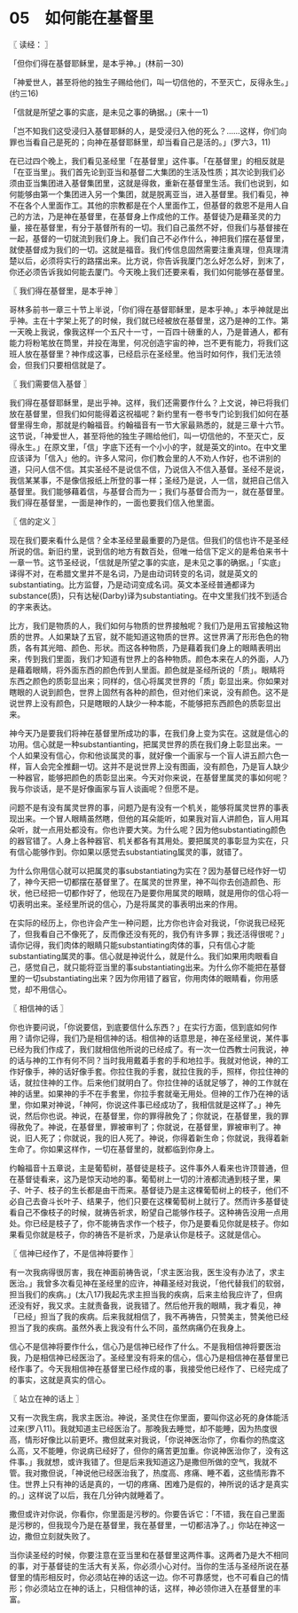 # 05　如何能在基督里



〖 读经： 〗

「但你们得在基督耶稣里，是本乎神。」(林前一30)

「神爱世人，甚至将他的独生子赐给他们，叫一切信他的，不至灭亡，反得永生。」(约三16)

「信就是所望之事的实底，是未见之事的确据。」(来十一1)

「岂不知我们这受浸归入基督耶稣的人，是受浸归入他的死么？……这样，你们向罪也当看自己是死的；向神在基督耶稣里，却当看自己是活的。」(罗六3，11)

在已过四个晚上，我们看见圣经里「在基督里」这件事。「在基督里」的相反就是「在亚当里」。我们首先论到亚当和基督二大集团的生活及性质；其次论到我们必须由亚当集团进入基督集团里，这就是得救，重新在基督里生活。我们也说到，如何能够由第一个集团进入另一个集团，就是脱离亚当，进入基督里。我们看见，神不在各个人里面作工。其他的宗教都是在个人里面作工，但基督的救恩不是用人自己的方法，乃是神在基督里，在基督身上作成他的工作。基督徒乃是藉圣灵的力量，接在基督里，有分于基督所有的一切。我们自己虽然不好，但我们与基督接在一起，基督的一切就流到我们身上。我们自己不必作什么，神把我们摆在基督里，就使基督成为我们的一切。这就是福音。我们传信息固然需要注重真理，但真理清楚以后，必须将实行的路摆出来。比方说，你告诉我厦门怎么好怎么好，到末了，你还必须告诉我如何能去厦门。今天晚上我们还要来看，我们如何能够在基督里。



〖 我们得在基督里，是本乎神 〗

哥林多前书一章三十节上半说，「你们得在基督耶稣里，是本乎神。」本乎神就是出乎神。主在十字架上死了的时候，我们就已经被放在基督里，这乃是神的工作。第一天晚上我说，像我这样一个五尺十一寸，一百四十磅重的人，乃是普通人，都有能力将粉笔放在筒里，并投在海里，何况创造宇宙的神，岂不更有能力，将我们这班人放在基督里？神作成这事，已经启示在圣经里。他当时如何作，我们无法领会，但我们只要相信就是了。



〖 我们需要信入基督 〗

我们得在基督耶稣里，是出乎神。这样，我们还需要作什么？上文说，神已将我们放在基督里，但我们如何能得着这祝福呢？新约里有一卷书专门论到我们如何在基督里得生命，那就是约翰福音。约翰福音有一节大家最熟悉的，就是三章十六节。这节说，「神爱世人，甚至将他的独生子赐给他们，叫一切信他的，不至灭亡，反得永生。」在原文里，「信」字底下还有一个小小的字，就是英文的into。在中文里应该译为「信入」他的。许多人常问，你们教会里的人不劝人作好，也不讲别的道，只问人信不信。其实圣经不是说信不信，乃说信入不信入基督。圣经不是说，我信某某事，不是像信报纸上所登的事一样；圣经乃是说，人一信，就把自己信入基督里。我们能够藉着信，与基督合而为一；我们与基督合而为一，就在基督里。我们得在基督里，一面是神作的，一面也要我们信入他里面。



〖 信的定义 〗

现在我们要来看什么是信？全本圣经里最重要的乃是信。但我们的信也许不是圣经所说的信。新旧约里，说到信的地方有数百处，但唯一给信下定义的是希伯来书十一章一节。这节圣经说，「信就是所望之事的实底，是未见之事的确据。」「实底」译得不对，在希腊文里并不是名词，乃是由动词转变的名词，就是英文的substantiating。比方监督，乃是动词变成名词。英文本圣经普通都译为substance(质)，只有达秘(Darby)译为substantiating。在中文里我们找不到适合的字来表达。

比方，我们是物质的人，我们如何与物质的世界接触呢？我们乃是用五官接触这物质的世界。人如果缺了五官，就不能知道这物质的世界。这世界满了形形色色的物质，各有其光暗、颜色、形状。而这各种物质，乃是藉着我们身上的眼睛表明出来，传到我们里面，我们才知道有世界上的各种物质。颜色本来在人的外面，人乃是藉着眼睛，将外面东西的颜色传到人里面。颜色就是圣经所说的「质」。眼睛将东西之颜色的质彰显出来；同样的，信心将属灵世界的「质」彰显出来。你如果对瞎眼的人说到颜色，世界上固然有各种的颜色，但对他们来说，没有颜色。这不是说世界上没有颜色，只是瞎眼的人缺少一种本能，不能够把东西颜色的质彰显出来。

神今天乃是要我们将神在基督里所成功的事，在我们身上变为实在。这就是信心的功用。信心就是一种substantianting，把属灵世界的质在我们身上彰显出来。一个人如果没有信心，你和他谈属灵的事，就好像一个画家与一个盲人讲五颜六色一样，盲人会完全推翻一切。这并不是说世界上没有图画，没有颜色，乃是盲人缺少一种器官，能够把颜色的质彰显出来。今天对你来说，在基督里属灵的事如何呢？我与你谈话，是不是好像画家与盲人谈画呢？但愿不是。

问题不是有没有属灵世界的事，问题乃是有没有一个机关，能够将属灵世界的事表现出来。一个冒人眼睛虽然瞎，但他的耳朵能听，如果我对盲人讲颜色，盲人用耳朵听，就一点用处都没有。你也许要大笑。为什么呢？因为他substantiating颜色的器官错了。人身上各种器官、机关都各有其用处。要把属灵的事彰显为实在，只有信心能够作到。你如果以感觉去substantiating属灵的事，就错了。

为什么你用信心就可以把属灵的事substantiating为实在？因为基督已经作好一切了，神今天把一切都摆在基督里了。在属灵的世界里，神不叫你去创造颜色、形状，他已经把一切都作好了，他现在乃是要你用属灵的眼睛，就是用你的信心将一切表明出来。圣经里所说的信心，乃是将属灵的事表明出来的作用。

在实际的经历上，你也许会产生一种问题，比方你也许会对我说，「你说我已经死了，但我看自己不像死了，反而像还没有死的，我仍有许多罪；我还活得很呢？」请你记得，我们肉体的眼睛只能substantiating肉体的事，只有信心才能substantiating属灵的事。信心就是神说什么，就是什么。我们如果用肉眼看自己，感觉自己，就只能将亚当里的事substantiating出来。为什么你不能把在基督里的一切substantiating出来？因为你用错了器官，你用肉体的眼睛看，你用感觉，却不用信心。



〖 相信神的话 〗

你也许要问说，「你说要信，到底要信什么东西？」在实行方面，信到底如何作用？请你记得，我们乃是相信神的话。相信神的话意思是，神在圣经里说，某件事已经为我们作成了，我们就相信他所说的已经成了。有一次一位西教士问我说，神的话与神的工作有何不同？当时我用戴着手套的手和地拉手。我就对他说，神的工作好像手，神的话好像手套。你拉住我的手套，就拉住我的手，照样，你拉住神的话，就拉住神的工作。后来他们就明白了。你拉住神的话就足够了，神的工作就在神的话里。如果神的手不在手套里，你拉手套就毫无用处。但神的工作乃在神的话里，你如果对神说，「神阿，你说这件事已经成功了，我相信就是这样了。」神先说，然后你也说。神说，在基督里，你的罪得赦免了；你就说，在基督里，我的罪得赦免了。神说，在基督里，罪被审判了；你就说，在基督里，罪被审判了。神说，旧人死了；你就说，我的旧人死了。神说，你得着新生命；你就说，我得着新生命了。你如果这样作，一切在基督里的，就都临到你身上。

约翰福音十五章说，主是葡萄树，基督徒是枝子。这件事外人看来也许顶普通，但在基督徒看来，这乃是惊天动地的事。葡萄树上一切的汁液都流通到枝子里，果子、叶子、枝子的生长都是由干而来。基督徒乃是主这棵葡萄树上的枝子，他们不必自己去奋斗长叶子、结果子，他们只要在这棵葡萄树上就行了。然而许多基督徒看自己不像枝子的时候，就祷告祈求，盼望自己能够作枝子。这种祷告没用一点用处。你已经是枝子了，你不能祷告求作一个枝子，你乃是要看见你就是枝子。你如果看见你就是枝子，你的祷告不是祈求，乃是承认你是枝子。这就是信心。



〖 信神已经作了，不是信神将要作 〗

有一次我病得很厉害，我在神面前祷告说，「求主医治我，医生没有办法了，求主医治。」我曾多次看见神在圣经里的应许，神藉圣经对我说，「他代替我们的软弱，担当我们的疾病。」(太八17)我起先求主担当我的疾病，后来主给我应许了，但病还没有好，我又求。主就责备我，说我错了。然后他开我的眼睛，我才看见，神「已经」担当了我的疾病。后来我就相信了，我不再祷告，只赞美主，赞美他已经担当了我的疾病。虽然外表上我没有什么不同，虽然病痛仍在我身上。

信心不是信神将要作什么，信心乃是信神已经作了什么。不是我相信神将要医治我，乃是相信神已经医治了。圣经里没有将来的信心，信心乃是相信神在基督里已经作事了。今天我相信神在基督里已经作成的事，我接受他已经作了、已经完成了的事实，这就是真实的信心。



〖 站立在神的话上 〗

又有一次我生病，我求主医治。神说，圣灵住在你里面，要叫你这必死的身体能活过来(罗八11)。我就知道主已经医治了。那晚我去睡觉，却不能睡，因为热度很高，情形好像比以前更坏。撒但就来对我说，「你说神医治你了，你看你的热度这么高，又不能睡，你说病已经好了，但你的痛苦更加重。你说神医治你了，没有这件事。」我就想，或许我错了。但是后来我知道这乃是撒但所做的空气，我就不管。我对撒但说，「神说他已经医治我了，热度高、疼痛、睡不着，这些情形靠不住。世界上只有神的话是真的，一切的疼痛、困难乃是假的，神所说的话才是真实的。」这样说了以后，我在几分钟内就睡着了。

撒但或许对你说，你看你，你里面是污秽的。你要告诉它：「不错，我在自己里面是污秽的，但我现今乃是在基督里，我在基督里，一切都洁净了。」你站在神这一边，撒但立刻就失败了。

当你读圣经的时候，你要注意在亚当里和在基督里这两件事。这两者乃是大不相同的事，对于基督徒的生活大有关系，你必须小心对付。当你的生活与圣经所说在基督里的情形相反时，你必须站在神的话这一边。你不可靠感觉，也不可看自己的情形；你必须站立在神的话上，只相信神的话，这样，神必领你进入在基督里的丰富。

